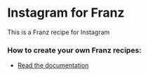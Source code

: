 # Instagram for Franz

This is a Franz recipe for Instagram

### How to create your own Franz recipes:

- [Read the documentation](https://github.com/meetfranz/plugins)
